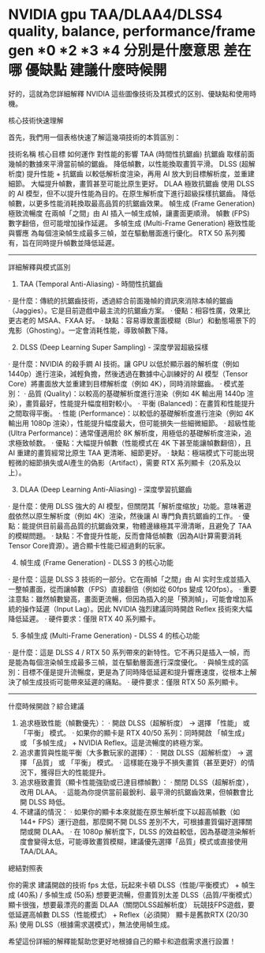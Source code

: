 # NVIDIA gpu TAA/DLAA4/DLSS4 quality, balance, performance/frame gen *0 *2 *3 *4 分別是什麼意思 差在哪 優缺點 建議什麼時候開

好的，這就為您詳細解釋 NVIDIA 這些圖像技術及其模式的区别、優缺點和使用時機。

核心技術快速理解

首先，我們用一個表格快速了解這幾項技術的本質區別：

技術名稱 核心目標 如何運作 對性能的影響
TAA (時間性抗鋸齒) 抗鋸齒 取樣前面幾幀的數據來平滑當前幀的鋸齒。 降低幀數，以性能換取畫質平滑。
DLSS (超解析度) 提升性能 + 抗鋸齒 以較低解析度渲染，再用 AI 放大到目標解析度，並重建細節。 大幅提升幀數，畫質甚至可能比原生更好。
DLAA 極致抗鋸齒 使用 DLSS 的 AI 模型，但不以提升性能為目的。在原生解析度下進行超級採樣抗鋸齒。 降低幀數，以更多性能消耗換取最高品質的抗鋸齒效果。
幀生成 (Frame Generation) 極致流暢度 在兩幀「之間」由 AI 插入一幀生成幀，讓畫面更順滑。 幀數 (FPS) 數字翻倍，但可能增加操作延遲。
多幀生成 (Multi-Frame Generation) 極致性能與響應 為每個渲染幀生成最多三幀，並在驅動層面進行優化。 RTX 50 系列獨有，旨在同時提升幀數並降低延遲。

---

詳細解釋與模式區別

1. TAA (Temporal Anti-Aliasing) - 時間性抗鋸齒

· 是什麼：傳統的抗鋸齒技術，透過綜合前面幾幀的資訊來消除本幀的鋸齒（Jaggies）。它是目前遊戲中最主流的抗鋸齒方案。
· 優點：相容性廣，效果比更古老的 MSAA、FXAA 好。
· 缺點：容易導致畫面模糊（Blur）和動態場景下的鬼影（Ghosting）。一定會消耗性能，導致幀數下降。

2. DLSS (Deep Learning Super Sampling) - 深度學習超級採樣

· 是什麼：NVIDIA 的殺手鐧 AI 技術。讓 GPU 以低於顯示器的解析度（例如 1440p）進行渲染，減輕負擔，然後透過在數據中心訓練好的 AI 模型（Tensor Core）將畫面放大並重建到目標解析度（例如 4K），同時消除鋸齒。
· 模式差別：
  · 品質 (Quality)：以較高的基礎解析度進行渲染（例如 4K 輸出用 1440p 渲染），畫質最好，性能提升幅度相對較小。
  · 平衡 (Balanced)：在畫質和性能提升之間取得平衡。
  · 性能 (Performance)：以較低的基礎解析度進行渲染（例如 4K 輸出用 1080p 渲染），性能提升幅度最大，但可能損失一些細微細節。
  · 超級性能 (Ultra Performance)：通常僅適用於 8K 解析度，用極低的基礎解析度渲染，追求極致帧数。
· 優點：大幅提升幀數（性能模式在 4K 下甚至能讓幀數翻倍），且 AI 重建的畫質經常比原生 TAA 更清晰、細節更好。
· 缺點：極端模式下可能出現輕微的細節損失或AI產生的偽影（Artifact），需要 RTX 系列顯卡（20系及以上）。

3. DLAA (Deep Learning Anti-Aliasing) - 深度學習抗鋸齒

· 是什麼：使用 DLSS 強大的 AI 模型，但關閉其「解析度缩放」功能。意味著遊戲依然以原生解析度（例如 4K）渲染，然後讓 AI 專門負責抗鋸齒的工作。
· 優點：能提供目前最高品質的抗鋸齒效果，物體邊緣極其平滑清晰，且避免了 TAA 的模糊問題。
· 缺點：不會提升性能，反而會降低幀數（因為AI計算需要消耗Tensor Core資源）。適合顯卡性能已經過剩的玩家。

4. 幀生成 (Frame Generation) - DLSS 3 的核心功能

· 是什麼：這是 DLSS 3 技術的一部分。它在兩幀「之間」由 AI 实时生成並插入一整幀畫面，從而讓幀數（FPS）直接翻倍（例如從 60fps 變成 120fps）。
· 重要注意點：雖然幀數變高，畫面更流暢，但因為插入的是「預測幀」，可能會增加系統的操作延遲（Input Lag）。因此 NVIDIA 強烈建議同時開啟 Reflex 技術來大幅降低延遲。
· 硬件要求：僅限 RTX 40 系列顯卡。

5. 多幀生成 (Multi-Frame Generation) - DLSS 4 的核心功能

· 是什麼：這是 DLSS 4 / RTX 50 系列帶來的新特性。它不再只是插入一幀，而是能為每個渲染幀生成最多三幀，並在驅動層面進行深度優化。
· 與幀生成的區別：目標不僅是提升流暢度，更是為了同時降低延遲和提升響應速度，從根本上解決了幀生成技術可能帶來延遲的痛點。
· 硬件要求：僅限 RTX 50 系列顯卡。

---

什麼時候開啟？綜合建議

1. 追求極致性能（幀數優先）：
   · 開啟 DLSS（超解析度） -> 選擇 「性能」 或 「平衡」 模式。
   · 如果你的顯卡是 RTX 40/50 系列：同時開啟 「幀生成」 或 「多幀生成」 + NVIDIA Reflex。這是流暢度的終極方案。
2. 追求畫質與性能平衡（大多數玩家的選擇）：
   · 開啟 DLSS（超解析度） -> 選擇 「品質」 或 「平衡」 模式。
   · 這樣能在幾乎不損失畫質（甚至更好）的情況下，獲得巨大的性能提升。
3. 追求極致畫質（顯卡性能強勁或已達目標幀數）：
   · 關閉 DLSS（超解析度），改用 DLAA。
   · 這能為你提供當前最銳利、最平滑的抗鋸齒效果，但幀數會比開 DLSS 時低。
4. 不建議的情況：
   · 如果你的顯卡本來就能在原生解析度下以超高幀數（如 144+ FPS）運行遊戲，那麼開不開 DLSS 差別不大，可根據畫質偏好選擇關閉或開 DLAA。
   · 在 1080p 解析度下，DLSS 的效益較低，因為基礎渲染解析度會變得太低，可能導致畫質模糊，建議優先選擇「品質」模式或直接使用 TAA/DLAA。

總結對照表

你的需求 建議開啟的技術
fps 太低，玩起來卡頓 DLSS（性能/平衡模式） + 幀生成 (40系) / 多幀生成 (50系)
想要更流暢，但畫質別太差 DLSS（品質/平衡模式）
顯卡很強，想要最漂亮的畫面 DLAA（關閉DLSS超解析度）
玩競技FPS遊戲，要低延遲高幀數 DLSS（性能模式） + Reflex（必須開）
顯卡是舊款RTX (20/30系) 使用 DLSS（根據需求選模式），無法使用幀生成。

希望這份詳細的解釋能幫助您更好地根據自己的顯卡和遊戲需求進行設置！